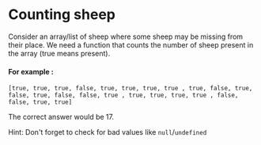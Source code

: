 # Counting sheep

Consider an array/list of sheep where some sheep may be missing from their place. We need a function that counts the number of sheep present in the array (true means present).

#### For example :

`[true, true, true, false, true, true, true, true , true, false, true, false, true, false, false, true , true, true, true, true , false, false, true, true]`

The correct answer would be 17.

Hint: Don't forget to check for bad values like `null`/`undefined`
